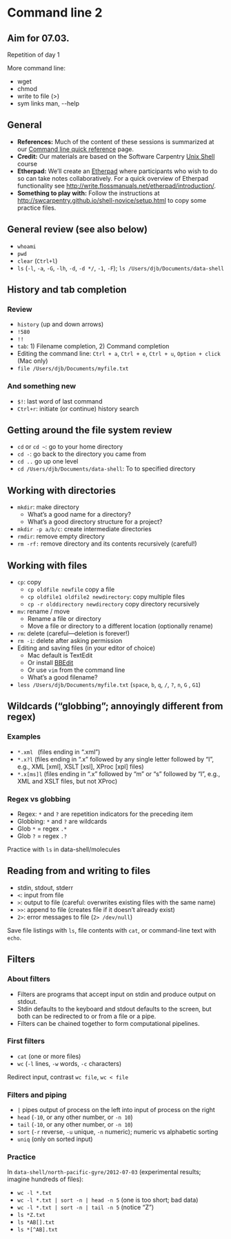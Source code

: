 # Command line 2

## Aim for 07.03.
Repetition of day 1

More command line:
* wget
* chmod
* write to file (>)
* sym links
man, --help


## General

* **References:** Much of the content of these sessions is summarized at our [Command line quick reference](command_resources.md) page.
* **Credit:** Our materials are based on the Software Carpentry [Unix Shell](http://swcarpentry.github.io/shell-novice/) course
* **Etherpad:** We’ll create an [Etherpad](https://etherpad.net) where participants who wish to do so can take notes collaboratively. For a quick overview of Etherpad functionality see <http://write.flossmanuals.net/etherpad/introduction/>.
* **Something to play with:** Follow the instructions at <http://swcarpentry.github.io/shell-novice/setup.html> to copy some practice files.

## General review (see also below)

* `whoami`
* `pwd`
* `clear` (`Ctrl+l`)
* `ls` (`-l`, `-a`, `-G`, `-lh`, `-d`, `-d */`, `-1`, `-F`); `ls /Users/djb/Documents/data-shell`

## History and tab completion

### Review

* `history` (up and down arrows)
* `!580`
* `!!`
* `tab`: 1) Filename completion, 2) Command completion
* Editing the command line: `Ctrl + a`, `Ctrl + e`, `Ctrl + u`, `Option + click` (Mac only)
* `file /Users/djb/Documents/myfile.txt`

### And something new

* `$!`: last word of last command
* `Ctrl+r`: initiate (or continue) history search

## Getting around the file system review

* `cd` or `cd ~`: go to your home directory
* `cd -`: go back to the directory you came from
* `cd ..` go up one level
* `cd /Users/djb/Documents/data-shell`: To to specified directory

## Working with directories

* `mkdir`: make directory
	* What’s a good name for a directory?
	* What’s a good directory structure for a project?
* `mkdir -p a/b/c`: create intermediate directories
* `rmdir`: remove empty directory
* `rm -rf:` remove directory and its contents recursively (careful!)

## Working with files

* `cp`: copy
	* `cp oldfile newfile` copy a file
	* `cp oldfile1 oldfile2 newdirectory`: copy multiple files
	* `cp -r olddirectory newdirectory` copy directory recursively
* `mv`: rename / move
	* Rename a file or directory
	* Move a file or directory to a different location (optionally rename)
* `rm`: delete (careful—deletion is forever!)
* `rm -i`: delete after asking permission
* Editing and saving files (in your editor of choice)
	* Mac default is TextEdit
	* Or install [BBEdit](https://www.barebones.com/products/bbedit/)
	* Or use `vim` from the command line
	* What’s a good filename?
* `less /Users/djb/Documents/myfile.txt` (`space`, `b`, `q`, `/`, `?`, `n`, `G` , `G1`)

## Wildcards (“globbing”; annoyingly different from regex) 

### Examples

* `*.xml ` (files ending in “.xml”)
* `*.x?l` (files ending in “.x” followed by any single letter followed by “l”, e.g., XML [xml], XSLT [xsl], XProc [xpl] files)
* `*.x[ms]l` (files ending in “.x” followed by “m” or “s” followed by “l”, e.g., XML and XSLT files, but not XProc)

### Regex vs globbing

* Regex: `*` and `?` are repetition indicators for the preceding item
* Globbing: `*` and `?` are wildcards
* Glob `*` = regex `.*`
* Glob `?` = regex `.?`

Practice with `ls` in data-shell/molecules

## Reading from and writing to files

* stdin, stdout, stderr
* `<`: input from file
* `>`: output to file (careful: overwrites existing files with the same name)
* `>>`: append to file (creates file if it doesn’t already exist)
* `2>`: error messages to file (`2> /dev/null`)

Save file listings with `ls`, file contents with `cat`, or command-line text with `echo`.

## Filters

### About filters

* Filters are programs that accept input on stdin and produce output on stdout.
* Stdin defaults to the keyboard and stdout defaults to the screen, but both can be redirected to or from a file or a pipe.
* Filters can be chained together to form computational pipelines.

### First filters

* `cat` (one or more files)
* `wc` (`-l` lines, `-w` words, `-c` characters)

Redirect input, contrast `wc file`, `wc < file`

### Filters and piping

* `|` pipes output of process on the left into input of process on the right
* `head` (`-10`, or any other number, or `-n 10`)
* `tail` (`-10`, or any other number, or `-n 10`)
* `sort` (`-r` reverse, `-u` unique, `-n` numeric); numeric vs alphabetic sorting
* `uniq` (only on sorted input)

### Practice

In `data-shell/north-pacific-gyre/2012-07-03` (experimental results; imagine hundreds of files):

* `wc -l *.txt`
* `wc -l *.txt | sort -n | head -n 5` (one is too short; bad data)
* `wc -l *.txt | sort -n | tail -n 5` (notice “Z”)
* `ls *Z.txt`
* `ls *AB[].txt`
* `ls *[^AB].txt`
